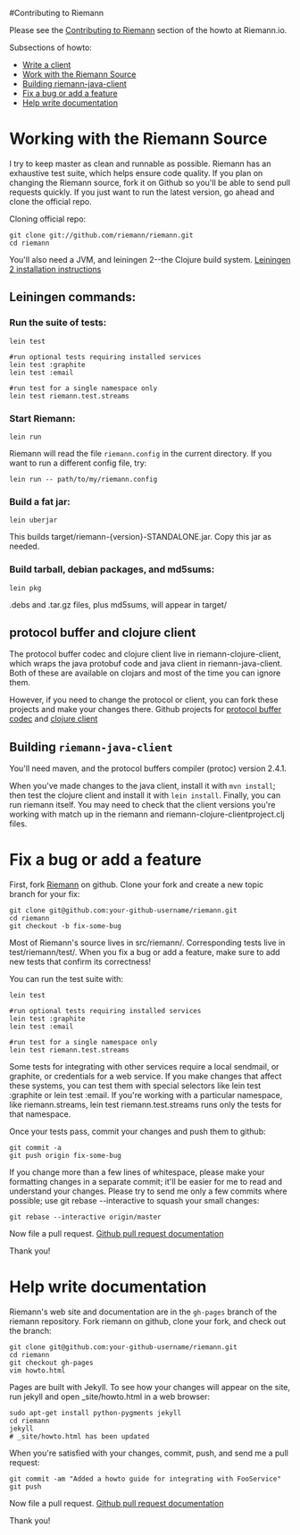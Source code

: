 #Contributing to Riemann

Please see the [Contributing to Riemann](http://riemann.io/howto.html#contributing-to-riemann) section of the howto at Riemann.io.

Subsections of howto:

* [Write a client](http://riemann.io/howto.html#write-a-client)
* [Work with the Riemann Source](http://riemann.io/howto.html#work-with-the-riemann-source)
* [Building riemann-java-client](http://riemann.io/howto.html#riemann-java-client)
* [Fix a bug or add a feature](http://riemann.io/howto.html#fix-a-bug-or-add-a-feature)
* [Help write documentation](http://riemann.io/howto.html#help-write-documentation)

# Working with the Riemann Source

I try to keep master as clean and runnable as possible. Riemann has an exhaustive test suite, which helps ensure code quality. If you plan on changing the Riemann source, fork it on Github so you'll be able to send pull requests quickly. If you just want to run the latest version, go ahead and clone the official repo.

Cloning official repo:

    git clone git://github.com/riemann/riemann.git
    cd riemann

You'll also need a JVM, and leiningen 2--the Clojure build system.  [Leiningen 2 installation instructions](https://github.com/technomancy/leiningen#installation)

## Leiningen commands:

### Run the suite of tests:

    lein test

    #run optional tests requiring installed services
    lein test :graphite
    lein test :email

    #run test for a single namespace only
    lein test riemann.test.streams

### Start Riemann:

    lein run

Riemann will read the file `riemann.config` in the current directory. If you want to run a different config file, try:

    lein run -- path/to/my/riemann.config

### Build a fat jar:

    lein uberjar

This builds target/riemann-{version}-STANDALONE.jar.  Copy this jar as needed.

### Build tarball, debian packages, and md5sums:

    lein pkg

.debs and .tar.gz files, plus md5sums, will appear in target/

## protocol buffer and clojure client

The protocol buffer codec and clojure client live in riemann-clojure-client, which wraps the java protobuf code and java client in riemann-java-client. Both of these are available on clojars and most of the time you can ignore them.

However, if you need to change the protocol or client, you can fork these projects and make your changes there.  Github projects for [protocol buffer codec](https://github.com/flatland/clojure-protobuf) and [clojure client](https://github.com/riemann/riemann-clojure-client)

## Building `riemann-java-client`

You'll need maven, and the protocol buffers compiler (protoc) version 2.4.1.

When you've made changes to the java client, install it with `mvn install`; then test the clojure client and install it with `lein install`. Finally, you can run riemann itself. You may need to check that the client versions you're working with match up in the riemann and riemann-clojure-clientproject.clj files.

# Fix a bug or add a feature

First, fork [Riemann](https://github.com/riemann/riemann) on github. Clone your fork and create a new topic branch for your fix:

    git clone git@github.com:your-github-username/riemann.git
    cd riemann
    git checkout -b fix-some-bug

Most of Riemann's source lives in src/riemann/. Corresponding tests live in test/riemann/test/. When you fix a bug or add a feature, make sure to add new tests that confirm its correctness!

You can run the test suite with:

    lein test

    #run optional tests requiring installed services
    lein test :graphite
    lein test :email

    #run test for a single namespace only
    lein test riemann.test.streams

Some tests for integrating with other services require a local sendmail, or graphite, or credentials for a web service. If you make changes that affect these systems, you can test them with special selectors like lein test :graphite or lein test :email. If you're working with a particular namespace, like riemann.streams, lein test riemann.test.streams runs only the tests for that namespace.

Once your tests pass, commit your changes and push them to github:

    git commit -a
    git push origin fix-some-bug

If you change more than a few lines of whitespace, please make your formatting changes in a separate commit; it'll be easier for me to read and understand your changes. Please try to send me only a few commits where possible; use git rebase --interactive to squash your small changes:

    git rebase --interactive origin/master

Now file a pull request.  [Github pull request documentation](https://help.github.com/articles/using-pull-requests)

Thank you!

# Help write documentation

Riemann's web site and documentation are in the `gh-pages` branch of the riemann repository. Fork riemann on github, clone your fork, and check out the branch:

    git clone git@github.com:your-github-username/riemann.git
    cd riemann
    git checkout gh-pages
    vim howto.html

Pages are built with Jekyll. To see how your changes will appear on the site,
run jekyll and open _site/howto.html in a web browser:

    sudo apt-get install python-pygments jekyll
    cd riemann
    jekyll
    # _site/howto.html has been updated

When you're satisfied with your changes, commit, push, and send me a pull request:

    git commit -am "Added a howto guide for integrating with FooService"
    git push

Now file a pull request.  [Github pull request documentation](https://help.github.com/articles/using-pull-requests)

Thank you!
